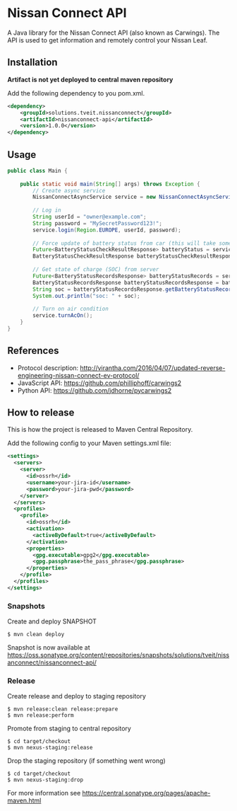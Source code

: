# Nissan Connect API

A Java library for the Nissan Connect API (also known as Carwings).
The API is used to get information and remotely control your Nissan Leaf.

## Installation

**Artifact is not yet deployed to central maven repository**

Add the following dependency to you pom.xml.
```xml
<dependency>
    <groupId>solutions.tveit.nissanconnect</groupId>
    <artifactId>nissanconnect-api</artifactId>
    <version>1.0.0</version>
</dependency>
```

## Usage

```java
public class Main {
    
    public static void main(String[] args) throws Exception {        
        // Create async service
        NissanConnectAsyncService service = new NissanConnectAsyncService();
        
        // Log in
        String userId = "owner@example.com";
        String password = "MySecretPassword123!";
        service.login(Region.EUROPE, userId, password);
        
        // Force update of battery status from car (this will take some time)
        Future<BatteryStatusCheckResultResponse> batteryStatus = service.getBatteryStatus();
        BatteryStatusCheckResultResponse batteryStatusCheckResultResponse = batteryStatus.get();
        
        // Get state of charge (SOC) from server
        Future<BatteryStatusRecordsResponse> batteryStatusRecords = service.getBatteryStatusRecords();
        BatteryStatusRecordsResponse batteryStatusRecordsResponse = batteryStatusRecords.get();
        String soc = batteryStatusRecordsResponse.getBatteryStatusRecords().getBatteryStatus().getSoc().getValue();
        System.out.println("soc: " + soc);
        
        // Turn on air condition
        service.turnAcOn();
    }
}
```

## References

- Protocol description: http://virantha.com/2016/04/07/updated-reverse-engineering-nissan-connect-ev-protocol/
- JavaScript API: https://github.com/philliphoff/carwings2
- Python API: https://github.com/jdhorne/pycarwings2


## How to release

This is how the project is released to Maven Central Repository.

Add the following config to your Maven settings.xml file:
```xml
<settings>
  <servers>
    <server>
      <id>ossrh</id>
      <username>your-jira-id</username>
      <password>your-jira-pwd</password>
    </server>
  </servers>
  <profiles>
    <profile>
      <id>ossrh</id>
      <activation>
        <activeByDefault>true</activeByDefault>
      </activation>
      <properties>
        <gpg.executable>gpg2</gpg.executable>
        <gpg.passphrase>the_pass_phrase</gpg.passphrase>
      </properties>
    </profile>
  </profiles>  
</settings>
```

### Snapshots

Create and deploy SNAPSHOT
```
$ mvn clean deploy
```

Snapshot is now available at
https://oss.sonatype.org/content/repositories/snapshots/solutions/tveit/nissanconnect/nissanconnect-api/

### Release

Create release and deploy to staging repository
```
$ mvn release:clean release:prepare
$ mvn release:perform
```

Promote from staging to central repository
```
$ cd target/checkout
$ mvn nexus-staging:release
```

Drop the staging repository (if something went wrong)
```
$ cd target/checkout
$ mvn nexus-staging:drop
```

For more information see
https://central.sonatype.org/pages/apache-maven.html

